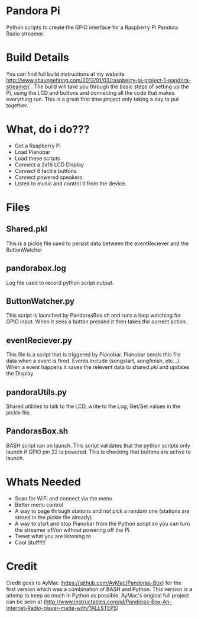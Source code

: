 Pandora Pi
============

Python scripts to create the GPIO interface for a Raspberry Pi Pandora Radio streamer.

Build Details
============
You can find full build instructions at my website http://www.shaungehring.com/2013/01/03/raspberry-pi-project-1-pandora-streamer/ . The build will take you through the basic steps of setting up the Pi, using the LCD and buttons and connectng all the code that makes everything run. This is a great first time project only taking a day to put together.


What, do i do???
============
- Get a Raspberry Pi
- Load Pianobar
- Load these scripts
- Connect a 2x16 LCD Display
- Connect 6 tactile buttons
- Connect powered speakers
- Listen to music and control it from the device.

Files
============

Shared.pkl
------------
This is a pickle file used to persist data between the eventReciever and the ButtonWatcher

pandorabox.log
------------
Log file used to record python script output.

ButtonWatcher.py
------------
This script is launched by PandorasBox.sh and runs a loop watching for GPIO input. When it sees a button pressed it then takes the correct action.

eventReciever.py
-------------
This file is a script that is triggered by Pianobar. Pianobar sends this file data when a event is fired. Events include (songstart, songfinish, etc...). When a event happens it saves the relevent data to shared.pkl and updates the Display.

pandoraUtils.py
-------------
Shared utilities to talk to the LCD, write to the Log, Get/Set values in the pickle file.

PandorasBox.sh
-------------
BASH script ran on launch. This script validates that the python scripts only launch if GPIO pin 22 is powered. This is checking that buttons are active to launch.

Whats Needed
============

- Scan for WiFi and connect via the menu
- Better menu control
- A way to page through stations and not pick a random one (stations are stroed in the pickle file already)
- A way to start and stop Pianobar from the Python script so you can turn the streamer off/on without powering off the Pi.
- Tweet what you are listening to
- Cool Stuff!!!!

Credit
============
Credit goes to AyMac (https://github.com/AyMac/Pandoras-Box) for the first version which was a combination of BASH and Python. This version is a attemp to keep as much in Python as possible. AyMac's original full project can be seen at (http://www.instructables.com/id/Pandoras-Box-An-Internet-Radio-player-made-with/?ALLSTEPS)